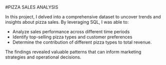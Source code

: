 #PIZZA SALES ANALYSIS

In this project, I delved into a comprehensive dataset to uncover trends and insights about pizza sales. By leveraging SQL, I was able to:

* Analyze sales performance across different time periods
* Identify top-selling pizza types and customer preferences
* Determine the contribution of different pizza types to total revenue.

The findings revealed valuable patterns that can inform marketing strategies and operational decisions.
